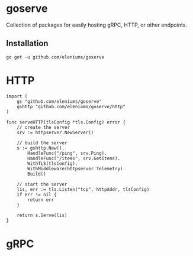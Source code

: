 # goserve
Collection of packages for easily hosting gRPC, HTTP, or other endpoints.

## Installation
```
go get -u github.com/eleniums/goserve
```

# HTTP
```
import (
	gs "github.com/eleniums/goserve"
	gshttp "github.com/eleniums/goserve/http"
)

func serveHTTP(tlsConfig *tls.Config) error {
	// create the server
	srv := httpserver.NewServer()

	// build the server
	s := gshttp.New().
		HandleFunc("/ping", srv.Ping).
		HandleFunc("/items", srv.GetItems).
		WithTLS(tlsConfig).
		WithMiddleware(httpserver.Telemetry).
		Build()

	// start the server
	lis, err := tls.Listen("tcp", httpAddr, tlsConfig)
	if err != nil {
		return err
	}

	return s.Serve(lis)
}
```

# gRPC
